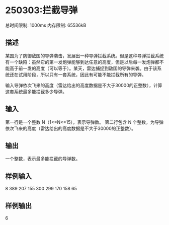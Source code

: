 # 250303:拦截导弹

总时间限制: 1000ms 内存限制: 65536kB
## 描述
某国为了防御敌国的导弹袭击，发展出一种导弹拦截系统。但是这种导弹拦截系统有一个缺陷：虽然它的第一发炮弹能够到达任意的高度，但是以后每一发炮弹都不能高于前一发的高度（可以等于）。某天，雷达捕捉到敌国的导弹来袭。由于该系统还在试用阶段，所以只有一套系统，因此有可能不能拦截所有的导弹。

输入导弹依次飞来的高度（雷达给出的高度数据是不大于30000的正整数），计算这套系统最多能拦截多少导弹。

## 输入
第一行是一个整数 N（1<=N<=15），表示导弹数。
第二行包含 N 个整数，为导弹依次飞来的高度（雷达给出的高度数据是不大于30000的正整数）。
## 输出
一个整数，表示最多能拦截的导弹数。
## 样例输入
8
389 207 155 300 299 170 158 65
## 样例输出
6